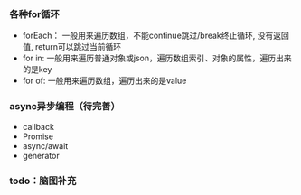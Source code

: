 ### 各种for循环
  * forEach：    一般用来遍历数组，不能continue跳过/break终止循环, 没有返回值, return可以跳过当前循环
  * for in:      一般用来遍历普通对象或json，遍历数组索引、对象的属性，遍历出来的是key
  * for of:      一般用来遍历数组，遍历出来的是value

### async异步编程（待完善）
  * callback
  * Promise
  * async/await
  * generator

### todo：脑图补充